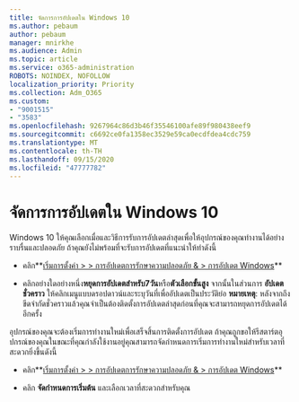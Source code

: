```yaml
---
title: จัดการการอัปเดตใน Windows 10
ms.author: pebaum
author: pebaum
manager: mnirkhe
ms.audience: Admin
ms.topic: article
ms.service: o365-administration
ROBOTS: NOINDEX, NOFOLLOW
localization_priority: Priority
ms.collection: Adm_O365
ms.custom:
- "9001515"
- "3583"
ms.openlocfilehash: 9267964c86d3b46f35546100afe89f980438eef9
ms.sourcegitcommit: c6692ce0fa1358ec3529e59ca0ecdfdea4cdc759
ms.translationtype: MT
ms.contentlocale: th-TH
ms.lasthandoff: 09/15/2020
ms.locfileid: "47777782"
---
```

# <a name="manage-updates-in-windows-10"></a>จัดการการอัปเดตใน Windows 10

Windows 10 ให้คุณเลือกเมื่อและวิธีการรับการอัปเดตล่าสุดเพื่อให้อุปกรณ์ของคุณทำงานได้อย่างราบรื่นและปลอดภัย ถ้าคุณยังไม่พร้อมที่จะรับการอัปเดตที่แนะนำให้ทำดังนี้

- คลิก**[เริ่มการตั้งค่า > > การอัปเดตการรักษาความปลอดภัย & > การอัปเดต Windows](ms-settings:windowsupdate)**

- คลิกอย่างใดอย่างหนึ่ง**หยุดการอัปเดตสำหรับ7วัน**หรือ**ตัวเลือกขั้นสูง** จากนั้นในส่วนการ **อัปเดตชั่วคราว** ให้คลิกเมนูแบบดรอปดาวน์และระบุวันที่เพื่ออัปเดตเป็นประวัติย่อ **หมายเหตุ**: หลังจากถึงขีดจำกัดชั่วคราวแล้วคุณจำเป็นต้องติดตั้งการอัปเดตล่าสุดก่อนที่คุณจะสามารถหยุดการอัปเดตได้อีกครั้ง

อุปกรณ์ของคุณจะต้องเริ่มการทำงานใหม่เพื่อเสร็จสิ้นการติดตั้งการอัปเดต ถ้าคุณถูกขอให้รีสตาร์ตอุปกรณ์ของคุณในขณะที่คุณกำลังใช้งานอยู่คุณสามารถจัดกำหนดการเริ่มการทำงานใหม่สำหรับเวลาที่สะดวกยิ่งขึ้นดังนี้

- คลิก**[เริ่มการตั้งค่า > > การอัปเดตการรักษาความปลอดภัย & > การอัปเดต Windows](ms-settings:windowsupdate)**

- คลิก **จัดกำหนดการเริ่มต้น** และเลือกเวลาที่สะดวกสำหรับคุณ
